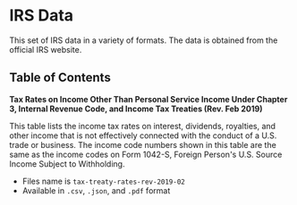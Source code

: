 # IRS Data

This set of IRS data in a variety of formats. The data is obtained from the official IRS website.

## Table of Contents

**Tax Rates on Income Other Than Personal Service Income Under Chapter 3, Internal Revenue Code, and Income Tax Treaties (Rev. Feb 2019)**

This table lists the income tax rates on interest, dividends, royalties, and other income that is not effectively connected with the conduct of a U.S. trade or business. The income code numbers shown in this table are the same as the income codes on Form 1042-S, Foreign Person's U.S. Source Income Subject to Withholding.

- Files name is `tax-treaty-rates-rev-2019-02`
- Available in `.csv`, `.json`, and `.pdf` format
